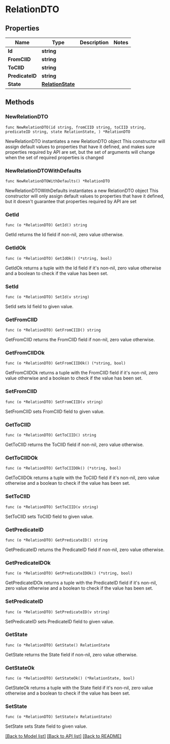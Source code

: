 # RelationDTO

## Properties

Name | Type | Description | Notes
------------ | ------------- | ------------- | -------------
**Id** | **string** |  | 
**FromCIID** | **string** |  | 
**ToCIID** | **string** |  | 
**PredicateID** | **string** |  | 
**State** | [**RelationState**](RelationState.md) |  | 

## Methods

### NewRelationDTO

`func NewRelationDTO(id string, fromCIID string, toCIID string, predicateID string, state RelationState, ) *RelationDTO`

NewRelationDTO instantiates a new RelationDTO object
This constructor will assign default values to properties that have it defined,
and makes sure properties required by API are set, but the set of arguments
will change when the set of required properties is changed

### NewRelationDTOWithDefaults

`func NewRelationDTOWithDefaults() *RelationDTO`

NewRelationDTOWithDefaults instantiates a new RelationDTO object
This constructor will only assign default values to properties that have it defined,
but it doesn't guarantee that properties required by API are set

### GetId

`func (o *RelationDTO) GetId() string`

GetId returns the Id field if non-nil, zero value otherwise.

### GetIdOk

`func (o *RelationDTO) GetIdOk() (*string, bool)`

GetIdOk returns a tuple with the Id field if it's non-nil, zero value otherwise
and a boolean to check if the value has been set.

### SetId

`func (o *RelationDTO) SetId(v string)`

SetId sets Id field to given value.


### GetFromCIID

`func (o *RelationDTO) GetFromCIID() string`

GetFromCIID returns the FromCIID field if non-nil, zero value otherwise.

### GetFromCIIDOk

`func (o *RelationDTO) GetFromCIIDOk() (*string, bool)`

GetFromCIIDOk returns a tuple with the FromCIID field if it's non-nil, zero value otherwise
and a boolean to check if the value has been set.

### SetFromCIID

`func (o *RelationDTO) SetFromCIID(v string)`

SetFromCIID sets FromCIID field to given value.


### GetToCIID

`func (o *RelationDTO) GetToCIID() string`

GetToCIID returns the ToCIID field if non-nil, zero value otherwise.

### GetToCIIDOk

`func (o *RelationDTO) GetToCIIDOk() (*string, bool)`

GetToCIIDOk returns a tuple with the ToCIID field if it's non-nil, zero value otherwise
and a boolean to check if the value has been set.

### SetToCIID

`func (o *RelationDTO) SetToCIID(v string)`

SetToCIID sets ToCIID field to given value.


### GetPredicateID

`func (o *RelationDTO) GetPredicateID() string`

GetPredicateID returns the PredicateID field if non-nil, zero value otherwise.

### GetPredicateIDOk

`func (o *RelationDTO) GetPredicateIDOk() (*string, bool)`

GetPredicateIDOk returns a tuple with the PredicateID field if it's non-nil, zero value otherwise
and a boolean to check if the value has been set.

### SetPredicateID

`func (o *RelationDTO) SetPredicateID(v string)`

SetPredicateID sets PredicateID field to given value.


### GetState

`func (o *RelationDTO) GetState() RelationState`

GetState returns the State field if non-nil, zero value otherwise.

### GetStateOk

`func (o *RelationDTO) GetStateOk() (*RelationState, bool)`

GetStateOk returns a tuple with the State field if it's non-nil, zero value otherwise
and a boolean to check if the value has been set.

### SetState

`func (o *RelationDTO) SetState(v RelationState)`

SetState sets State field to given value.



[[Back to Model list]](../README.md#documentation-for-models) [[Back to API list]](../README.md#documentation-for-api-endpoints) [[Back to README]](../README.md)


